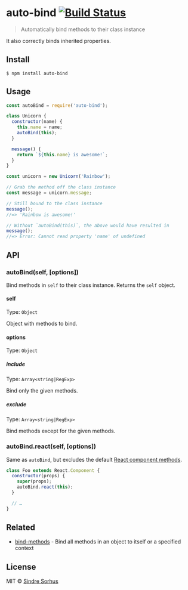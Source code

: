 # auto-bind [![Build Status](https://travis-ci.org/sindresorhus/auto-bind.svg?branch=master)](https://travis-ci.org/sindresorhus/auto-bind)

> Automatically bind methods to their class instance

It also correctly binds inherited properties.

## Install

```
$ npm install auto-bind
```

## Usage

```js
const autoBind = require('auto-bind');

class Unicorn {
  constructor(name) {
    this.name = name;
    autoBind(this);
  }

  message() {
    return `${this.name} is awesome!`;
  }
}

const unicorn = new Unicorn('Rainbow');

// Grab the method off the class instance
const message = unicorn.message;

// Still bound to the class instance
message();
//=> 'Rainbow is awesome!'

// Without `autoBind(this)`, the above would have resulted in
message();
//=> Error: Cannot read property 'name' of undefined
```

## API

### autoBind(self, [options])

Bind methods in `self` to their class instance. Returns the `self` object.

#### self

Type: `Object`

Object with methods to bind.

#### options

Type: `Object`

##### include

Type: `Array<string|RegExp>`

Bind only the given methods.

##### exclude

Type: `Array<string|RegExp>`

Bind methods except for the given methods.

### autoBind.react(self, [options])

Same as `autoBind`, but excludes the default [React component methods](https://reactjs.org/docs/react-component.html).

```js
class Foo extends React.Component {
  constructor(props) {
    super(props);
    autoBind.react(this);
  }

  // …
}
```

## Related

- [bind-methods](https://github.com/sindresorhus/bind-methods) - Bind all methods in an object to itself or a specified context

## License

MIT © [Sindre Sorhus](https://sindresorhus.com)
